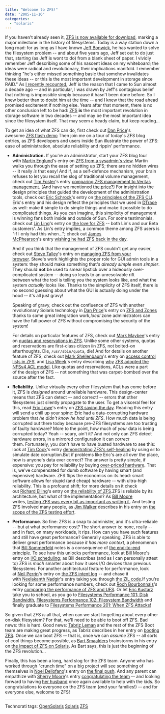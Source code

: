 ```yaml
---
title: "Welcome to ZFS!"
date: "2005-11-16"
categories: 
  - "solaris"
---
```


If you haven't already seen it, [ZFS is now available for download](http://opensolaris.org/os/downloads/), marking a major milestone in the history of filesystems. Today is a way station down a long road: for as long as I have known [Jeff Bonwick](http://blogs.sun.com/roller/page/bonwick), he has wanted to solve the filesystem problem -- and about five years ago, Jeff set out to do just that, starting (as Jeff is wont to do) from a blank sheet of paper. I vividly remember Jeff describing some of his nascent ideas on my whiteboard; the ideas were radical and revolutionary, their implications manifold. I remember thinking "he's either missed something basic that somehow invalidates these ideas -- or this is the most important development in storage since RAID." As [I recently recounted](http://research.sun.com/minds/2005-0929/), Jeff is the reason that I came to Sun almost a decade ago -- and in particular, I was drawn by Jeff's contagious belief that nothing is impossible simply because it hasn't been done before. So I knew better than to doubt him at the time -- and I knew that the road ahead promised excitement if nothing else. Years after that moment, there is no other conclusion left to be had: [ZFS](http://opensolaris.org/os/community/zfs) **is** the most important revolution in storage software in two decades -- and may be the most important idea since the filesystem itself. That may seem a heady claim, but keep reading...

To get an idea of what ZFS can do, first check out [Dan Price](http://blogs.sun.com/dp)'s awesome [ZFS flash demo](http://opensolaris.org/os/community/zfs/demos/basics/) Then join me on a tour of today's ZFS blog entries, as ZFS developers and users inside Sun illustrate the power of ZFS: ease of administration, absolute reliability and rippin' performance.

- **Administration.** If you're an administrator, start your ZFS blog tour with [Martin Englund](http://blogs.sun.com/roller/page/georges)'s entry on [ZFS from a sysadmin's view](http://blogs.sun.com/roller/page/martin#zfs_from_a_sysadmin_point). Martin walks you through the ease of setting up ZFS; there are no hidden wires -- it really _is_ that easy! And if, as a self-defence mechanism, your brain refuses to let you recall the slog of traditional volume management, check out [Tim Foster](http://blogs.sun.com/roller/page/timf)'s entry [comparing ZFS management to Veritas management](http://blogs.sun.com/roller/page/timf#zfs_is_that_it). (And have we mentioned [the price](http://www.sun.com/software/solaris/index.jsp)?) For insight into the design principles that guided the development of the administration tools, check out [Eric Schrock](http://blogs.sun.com/roller/page/eschrock)'s entry on [the principles of the ZFS CLI](http://blogs.sun.com/roller/page/eschrock#principles_of_the_zfs_cli). Eric's entry and his design reflect the principles that we used in [DTrace](http://opensolaris.org/os/community/dtrace) as well: make it simple to do simple things and make it possible to do complicated things. As you can imagine, this simplicity of management is winning fans both inside and outside of Sun. For some testimonials, check out [Lin Ling](http://blogs.sun.com/roller/page/lling)'s entry on [the love for ZFS](http://blogs.sun.com/roller/page/lling#i_love_zfs) -- both Lin's and our Beta customers'. As Lin's entry implies, a common theme among ZFS users is "if I only had this when..."; check out [James McPhearson](http://blogs.sun.com/roller/page/jmcp)'s entry [wishing he had ZFS back in the day](http://blogs.sun.com/roller/page/jmcp#back_in_the_old_days).
    
    And if you think that the management of ZFS couldn't get any easier, check out [Steve Talley](http://blogs.sun.com/roller/page/talley)'s entry on [managing ZFS from your browser](http://blogs.sun.com/roller/page/talley#manage_zfs_from_your_browser). Steve's work highlights the proper role for GUI admin tools in a system: they should make something that's _already simple even simpler_. They should **not** be used to smear lipstick over a hideously over-complicated system -- doing so leads to an unresolvable rift between what the tool is telling you the system looks like, and what the system _actually_ looks like. Thanks to the simplicity of ZFS itself, there is no second guessing about what the GUI is actually doing under the hood -- it's all just gravy!
    
    Speaking of gravy, check out the confluence of ZFS with another revolutionary Solaris technology in [Dan Price](http://blogs.sun.com/roller/page/markm)'s entry on [ZFS and Zones](http://blogs.sun.com/roller/page/dp#zfs_and_zones_z_s) thanks to some great integration work,_local_ zone administrators can have the full power of ZFS without compromising the security of the system!
    
    For details on particular features of ZFS, check out [Mark Maybee](http://blogs.sun.com/roller/page/markm)'s entry on [quotas and reservations in ZFS](http://blogs.sun.com/roller/page/markm#filesystem_quotas_and_reservations_on). Unlike some other systems, quotas and reservations are first-class citizen iin ZFS, not bolted-on afterthoughts. Die, `/usr/sbin/quota`, die! And for details on another feature of ZFS, check out [Mark Shellenbaum](http://blogs.sun.com/roller/page/marks)'s entry on [access control](http://blogs.sun.com/roller/page/marks#zfs_acls) [lists in ZFS](http://blogs.sun.com/roller/page/marks#zfs_acls), and [Lisa Week](http://blogs.sun.com/roller/page/lisaweek)'s entry describing [why](http://blogs.sun.com/roller/page/lisaweek#nfsv4_and_zfs_acls) [ZFS adopted the NFSv4 ACL model](http://blogs.sun.com/roller/page/lisaweek#nfsv4_and_zfs_acls). Like quotas and reservations, ACLs were a part of the design of ZFS -- not something that was carpet-bombed over the source after the fact.
- **Reliability**. Unlike virtually every other filesystem that has come before it, ZFS is _designed_ around unreliable hardware. This design-center means that ZFS can detect -- and correct! -- errors that other filesystems just silently propagate to the user. To get a visceral feel for this, read [Eric Lowe](http://blogs.sun.com/roller/page/elowe)'s entry on [ZFS saving the day](http://blogs.sun.com/roller/page/elowe#zfs_saves_the_day_ta). Reading this entry will send a chill up your spine: Eric had a data-corrupting hardware problem that _he didn't know he had until ZFS_. How much data is being corrupted out there today because pre-ZFS filesystems are too trusting of faulty hardware? More to the point, how much of _your_ data is being corrupted today? Yeah -- scary, ain't it? And not only can ZFS detect hardware errors, in a mirrored configuration it can _correct_ them. Fortunately, you don't have to have busted hardware to see this: look at [Tim Cook](http://blogs.sun.com/roller/page/timc)'s entry [demonstrating ZFS's self-healing](http://blogs.sun.com/roller/page/timc#demonstrating_zfs_self_healing) by using `dd` to simulate date corruption.But if problems like Eric's are all over the place, how is anyone's data ever correct? The answer is pretty simple, if expensive: you pay for reliability by buying [over-priced hardware](http://www.emc.com/). That is, we've compensated for dumb software by having smart (and expensive) hardware. ZFS flips the economics on its head: smart software allows for stupid (and cheap) hardware -- with ultra-high reliability. This is a profound shift; for more details on it check out [Richard Elling](http://blogs.sun.com/roller/page/relling)'s entry on [the reliability of ZFS](http://blogs.sun.com/roller/page/relling#zfs_from_a_ras_point).ZFS is reliable by its architecture, but what of the implementation? As [Bill Moore](http://blogs.sun.com/roller/page/bill) writes, [testing ZFS was every bit as important as writing it](http://blogs.sun.com/roller/page/bill#zfs_and_the_all_singing). And testing ZFS involved many people, as [Jim Walker](http://blogs.sun.com/roller/page/jwalker) describes in his entry on [the scope of the ZFS testing effort](http://blogs.sun.com/roller/page/jwalker#zfs_testing).
- **Performance**. So fine: ZFS is a snap to administer, and it's ultra-reliable -- but at what performance cost? The short answer is: none, really -- and in fact, on many workloads, it rips. How can you have such features and still have great performance? Generally speaking, ZFS is able to deliver great performance because _it has more context_, a phenomenon that [Bill Sommerfeld](http://blogs.sun.com/roller/page/sommerfeld) notes is a consequence of [the end-to-end principle](http://blogs.sun.com/roller/page/sommerfeld#the_end_to_end_argument). To see how this unlocks performance, look at [Bill Moore](http://blogs.sun.com/roller/page/bill)'s entry on [I/O scheduling](http://blogs.sun.com/roller/page/bill#zfs_vs_the_benchmark); as Bill describes (and as I can personally attest to) ZFS is _much_ smarter about how it uses I/O devices than previous filesystems. For another architectural feature for performance, look at [Neil Perrin](http://blogs.sun.com/roller/page/perrin)'s entry on [the ZFS intent log](http://blogs.sun.com/roller/page/perrin#the_lumberjack) -- and chase it with [Neelakanth Nadgir](http://blogs.sun.com/roller/page/realneel)'s entry taking you through [the ZIL code](http://blogs.sun.com/roller/page/realneel#the_zfs_intent_log).If you're looking for some performance numbers, check out [Roch Bourbonnais](http://blogs.sun.com/roller/page/roch)'s entry [comparing the performance of ZFS and UFS](http://blogs.sun.com/roller/page/roch#zfs_to_ufs_performance_comparison). Or let [Eric Kustarz](http://blogs.sun.com/roller/page/erickustarz) take you to school, as you go to [Filesystems Performance 101: Disk Bandwidth](http://blogs.sun.com/roller/page/erickustarz?entry=fs_perf_101_disk_bw), [Filesystems Performance 102: Filesystem Bandwidth](http://blogs.sun.com/roller/page/erickustarz?entry=fs_perf_102_filesystem_bw) and finally graduate to [Filesystems Performance 201: When ZFS Attacks!](http://blogs.sun.com/roller/page/erickustarz?entry=fs_perf_201_postmark)

So given that ZFS _is_ all that, when can we start forgetting about every other on-disk filesystem? For that, we'll need to be able to boot off ZFS. Bad news: this is hard. Good news: [Tabriz Leman](http://blogs.sun.com/roller/page/tabriz) and the rest of the ZFS Boot team are making great progress, as Tabriz describes in her entry on [booting ZFS](http://blogs.sun.com/roller/page/tabriz?entry=zfs_boot). Once we can boot ZFS -- that is, once we can _assume_ ZFS -- all sorts of cool things become possible, as [Bart Smaalders](http://blogs.sun.com/roller/page/barts) brainstorms in his entry on [the impact of ZFS on Solaris](http://blogs.sun.com/roller/page/barts#some_thoughts_on_zfs_s). As Bart says, this is just the beginning of the ZFS revolution...

Finally, this has been a long, hard slog for the ZFS team. Anyone who has worked through "crunch time" on a big project will see something of themselves in [Noel Dellofano](http://blogs.sun.com/roller/page/dellofano)'s entry on [the final push](http://blogs.sun.com/roller/page/dellofano#late_night_zfs_fuel). And any parent can empathize with [Sherry Moore](http://blogs.sun.com/roller/page/sherrym)'s entry [congratulating the team](http://blogs.sun.com/roller/page/sherrym#congratulations) -- and looking forward to having [her husband](http://blogs.sun.com/roller/page/bill) once again available to help with the kids. So congratulations to everyone on the ZFS team (_and_ your families!) -- and for everyone else, welcome to ZFS!

* * *

Technorati tags: [OpenSolaris](http://technorati.com/tag/OpenSolaris) [Solaris](http://technorati.com/tag/Solaris) [ZFS](http://technorati.com/tag/ZFS)
